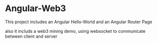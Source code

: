# Angular-Web3

This project includes an Angular Hello-World and an Angular Router Page

also it includs a web3 mining demo, using websocket to communicate between client and server